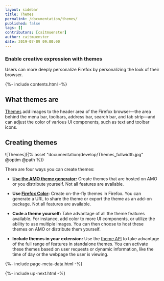 ```yaml
---
layout: sidebar
title: Themes
permalink: /documentation/themes/
published: false
tags: []
contributors: [caitmuenster]
author: caitmuenster
date: 2019-07-09 09:00:00
---
```


<!-- Overview Page Hero Banner -->

<section class="overview-hero" style="background-image: url({% asset "develop-overview-hero-bg.jpg" @optim @path %});">
<div class="module">
<article class="module-content grid-x grid-padding-x">
<div class="cell small-12">
<div class="overview-hero-description" markdown="1">

# Enable creative expression with themes

Users can more deeply personalize Firefox by personalizing the look of their browser.

</div>
<div class="overview-hero-cta"></div>
</div>
</article>
</div>
</section>

<!-- END: Overview Page Hero Banner -->

<!-- Section 1: Single Column Body Module -->

<section id="what-themes-are" class="module">
<aside class="module-aside table-of-contents">

{%- include contents.html -%}

</aside>
<article class="module-content grid-x grid-padding-x">
<div class="cell small-12" markdown="1">

## What themes are

[Themes](https://developer.mozilla.org/en-US/docs/Mozilla/Add-ons/Themes/Theme_concepts) add images to the header area of the Firefox browser—the area behind the menu bar, toolbars, address bar, search bar, and tab strip—and can adjust the color of various UI components, such as text and toolbar icons.

</div>
</article>
</section>

<!-- END: Section 1: Single Column Body Module -->

<!-- Single Column Body Module -->

<section id="creating-themes" class="module">
<article class="module-content grid-x grid-padding-x">
<div class="cell small-12" markdown="1">

## Creating themes

![Themes]({% asset "documentation/develop/Themes_fullwidth.jpg" @optim @path %})

There are four ways you can create themes:

- **[Use the AMO theme generator](https://developer.mozilla.org/en-US/docs/Mozilla/Add-ons/Themes/Using_the_AMO_theme_generator):** Create themes that are hosted on AMO or you distribute yourself. Not all features are available.

- **Use [Firefox Color](https://color.firefox.com):** Create on-the-fly themes in Firefox. You can generate a URL to share the theme or export the theme as an add-on package. Not all features are available.

- **Code a theme yourself:** Take advantage of all the theme features available. For instance, add color to more UI components, or utilize the ability to use multiple images. You can then choose to host these themes on AMO or distribute them yourself.

- **Include themes in your extension:** Use the [theme API](https://developer.mozilla.org/en-US/docs/Mozilla/Add-ons/WebExtensions/API/theme) to take advantage of the full range of features in standalone themes. You can activate these themes based on user requests or dynamic information, like the time of day or the webpage the user is viewing.

</div>
</article>
</section>

<!-- END: Single Column Body Module -->

<!-- Meta Data -->

{%- include page-meta-data.html -%}

<!-- END: Meta Data -->

<!-- Up Next -->

{%- include up-next.html -%}

<!-- END: Up Next -->
